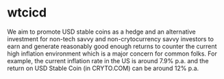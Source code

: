 # wtcicd
We aim to promote USD stable coins as a hedge and an alternative investment for non-tech savvy and non-crytocurrency savvy investors to earn and generate reasonably good enough returns to counter the current high inflation environment which is a major concern for common folks. For example, the current inflation rate in the US is around 7.9% p.a. and the return on USD Stable Coin (in CRYTO.COM) can be around 12% p.a.
